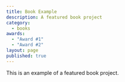 ```yaml
---
title: Book Example
description: A featured book project
category:
  - books
awards:
  - "Award #1"
  - "Award #2"
layout: page
published: true
---
```

This is an example of a featured book project.
